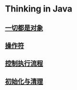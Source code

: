 # Thinking in Java

## [一切都是对象](https://github.com/wangwren/Java/blob/master/Everything%20is%20an%20Object.md)
## [操作符](https://github.com/wangwren/Java/blob/master/Operators.md)
## [控制执行流程](https://github.com/wangwren/Java/blob/master/Controlling%20Execution.md)
## [初始化与清理](https://github.com/wangwren/Java/blob/master/Initialization%20%26%20Cleanup.md)

